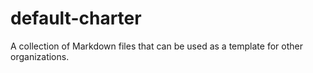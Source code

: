 # default-charter
A collection of Markdown files that can be used as a template for other organizations.
